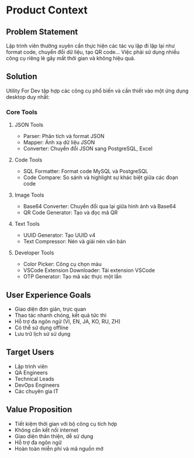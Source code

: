 # Product Context

## Problem Statement
Lập trình viên thường xuyên cần thực hiện các tác vụ lặp đi lặp lại như format code, chuyển đổi dữ liệu, tạo QR code... Việc phải sử dụng nhiều công cụ riêng lẻ gây mất thời gian và không hiệu quả.

## Solution
Utility For Dev tập hợp các công cụ phổ biến và cần thiết vào một ứng dụng desktop duy nhất:

### Core Tools
1. JSON Tools
   - Parser: Phân tích và format JSON
   - Mapper: Ánh xạ dữ liệu JSON
   - Converter: Chuyển đổi JSON sang PostgreSQL, Excel

2. Code Tools
   - SQL Formatter: Format code MySQL và PostgreSQL
   - Code Compare: So sánh và highlight sự khác biệt giữa các đoạn code

3. Image Tools
   - Base64 Converter: Chuyển đổi qua lại giữa hình ảnh và Base64
   - QR Code Generator: Tạo và đọc mã QR

4. Text Tools
   - UUID Generator: Tạo UUID v4
   - Text Compressor: Nén và giải nén văn bản

5. Developer Tools
   - Color Picker: Công cụ chọn màu
   - VSCode Extension Downloader: Tải extension VSCode
   - OTP Generator: Tạo mã xác thực một lần

## User Experience Goals
- Giao diện đơn giản, trực quan
- Thao tác nhanh chóng, kết quả tức thì
- Hỗ trợ đa ngôn ngữ (VI, EN, JA, KO, RU, ZH)
- Có thể sử dụng offline
- Lưu trữ lịch sử sử dụng

## Target Users
- Lập trình viên
- QA Engineers
- Technical Leads
- DevOps Engineers
- Các chuyên gia IT

## Value Proposition
- Tiết kiệm thời gian với bộ công cụ tích hợp
- Không cần kết nối internet
- Giao diện thân thiện, dễ sử dụng
- Hỗ trợ đa ngôn ngữ
- Hoàn toàn miễn phí và mã nguồn mở
